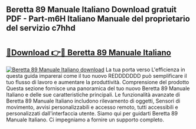 ## Beretta 89 Manuale Italiano Download gratuit PDF - Part-m6H Italiano Manuale del proprietario del servizio c7hhd

# <h2><a href="http://dffgzn.blite.top/?on=Beretta+89+Manuale+Italiano">🔗Download 👉🔴 Beretta 89 Manuale Italiano</a></h2>

[![Beretta 89 Manuale Italiano download](https://i.imgur.com/lujVjoI.png)](http://dffgzn.blite.top/?on=Beretta+89+Manuale+Italiano)
La tua porta verso L'efficienza in questa guida imparerai come il tuo nuovo REDDDDDDD può semplificare il tuo flusso di lavoro e aumentare la produttività. Comprensione del prodotto Questa sezione fornisce una panoramica del tuo nuovo Beretta 89 Manuale Italiano e delle sue caratteristiche principali. Le funzionalità avanzate di Beretta 89 Manuale Italiano includono rilevamento di oggetti, Sensori di movimento, avvisi personalizzabili e accesso remoto, tutti accessibili e personalizzati dall'interfaccia utente. Siamo qui per guidarti Beretta 89 Manuale Italiano. Ci impegniamo a fornire un supporto completo.
